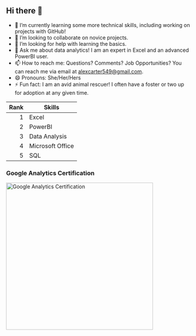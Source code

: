 ## Hi there 👋

- 🌱 I’m currently learning some more technical skills, including working on projects with GitHub!
- 👯 I’m looking to collaborate on novice projects.
- 🤔 I’m looking for help with learning the basics.
- 💬 Ask me about data analytics! I am an expert in Excel and an advanced PowerBI user. 
- 📫 How to reach me: Questions? Comments? Job Opportunities? You can reach me via email at alexcarter549@gmail.com.
- 😄 Pronouns: She/Her/Hers
- ⚡ Fun fact: I am an avid animal rescuer! I often have a foster or two up for adoption at any given time. 

| Rank | Skills|
| -----:| ---------|
|   1   | Excel |
|   2   | PowerBI |
|   3   | Data Analysis |
|   4   | Microsoft Office |
|   5   | SQL |

### Google Analytics Certification
<img width="400" alt="Google Analytics Certification" src="https://github.com/user-attachments/assets/3ca93d63-4df0-4d88-8e5a-80a9814b142e" />






